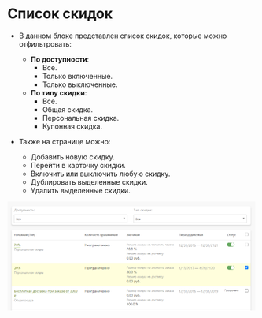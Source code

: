 # Список скидок
* В данном блоке представлен список скидок, которые можно отфильтровать:
    + **По доступности**:
        - Все.
        - Только включенные.
        - Только выключенные.
    + **По типу скидки**:
        - Все.
        - Общая скидка.
        - Персональная скидка.
        - Купонная скидка.

* Также на странице можно:
    + Добавить новую скидку.
    + Перейти в карточку скидки.
    + Включить или выключить любую скидку.
    + Дублировать выделенные скидки.
    + Удалить выделенные скидки.

![](../_media/marketing/marketing10.png ':size=70%')